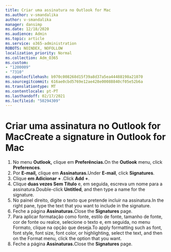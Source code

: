 ```yaml
---
title: Criar uma assinatura no Outlook for Mac
ms.author: v-smandalika
author: v-smandalika
manager: dansimp
ms.date: 12/18/2020
ms.audience: Admin
ms.topic: article
ms.service: o365-administration
ROBOTS: NOINDEX, NOFOLLOW
localization_priority: Normal
ms.collection: Adm_O365
ms.custom:
- "1200009"
- "7310"
ms.openlocfilehash: b970c008268d15f39a8d37a5ea44488198a21070
ms.sourcegitcommit: 616ae0cbd5769e12ae428e00088840cf05e52b6a
ms.translationtype: MT
ms.contentlocale: pt-PT
ms.lasthandoff: 02/17/2021
ms.locfileid: "50294309"
---
```

# <a name="create-a-signature-in-outlook-for-mac"></a><span data-ttu-id="e107e-102">Criar uma assinatura no Outlook for Mac</span><span class="sxs-lookup"><span data-stu-id="e107e-102">Create a signature in Outlook for Mac</span></span>

1.  <span data-ttu-id="e107e-103">No menu **Outlook,** clique em **Preferências.**</span><span class="sxs-lookup"><span data-stu-id="e107e-103">On the **Outlook** menu, click **Preferences**.</span></span>
2.  <span data-ttu-id="e107e-104">Por **E-mail,** clique em **Assinaturas.**</span><span class="sxs-lookup"><span data-stu-id="e107e-104">Under **E-mail**, click **Signatures**.</span></span>
3.  <span data-ttu-id="e107e-105">Clique **em Adicionar** **+** .</span><span class="sxs-lookup"><span data-stu-id="e107e-105">Click **Add** **+**.</span></span>
4.  <span data-ttu-id="e107e-106">Clique **duas vezes Sem Título** e, em seguida, escreva um nome para a assinatura.</span><span class="sxs-lookup"><span data-stu-id="e107e-106">Double-click **Untitled**, and then type a name for the signature.</span></span>
5.  <span data-ttu-id="e107e-107">No painel direito, digite o texto que pretende incluir na assinatura.</span><span class="sxs-lookup"><span data-stu-id="e107e-107">In the right pane, type the text that you want to include in the signature.</span></span>
6.  <span data-ttu-id="e107e-108">Feche a página **Assinaturas.**</span><span class="sxs-lookup"><span data-stu-id="e107e-108">Close the **Signatures** page.</span></span>
7.  <span data-ttu-id="e107e-109">Para aplicar formatação como fonte, estilo de fonte, tamanho de fonte, cor de fonte ou realce, selecione o texto e, em seguida, no menu Formato, clique na opção que deseja.</span><span class="sxs-lookup"><span data-stu-id="e107e-109">To apply formatting such as font, font style, font size, font color, or highlighting, select the text, and then on the Format menu, click the option that you want.</span></span>
8.  <span data-ttu-id="e107e-110">Feche a página **Assinaturas.**</span><span class="sxs-lookup"><span data-stu-id="e107e-110">Close the **Signatures** page.</span></span>
